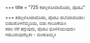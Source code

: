 +++
title = "725 ಕಡಲ್ಗಳೊಂದಾದೊಡಂ, ಪೊಡವಿ"

+++
ಕಡಲ್ಗಳೊಂದಾದೊಡಂ, ಪೊಡವಿ ಹಬೆಯಾದೊಡಂ।  
ಬಿಡದಿರೊಳನೆಮ್ಮದಿಯ, ಬಿಡು ಗಾಬರಿಕೆಯ॥  
ಕಡಲ ನೆರೆ ತಗ್ಗುವುದು, ಪೊಡವಿ ಧೂಳಿಳಿಯುವುದು।  
ಗಡುವಿರುವುದೆಲ್ಲಕಂ - ಮಂಕುತಿಮ್ಮ॥  
